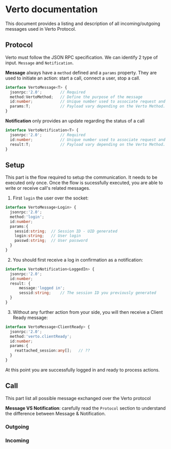 # Verto documentation

This document provides a listing and description of all incoming/outgoing messages used in Verto Protocol.

## Protocol

Verto must follow the JSON RPC specification. We can identify 2 type of input. `Message` and `Notification`.

**Message** always have a `method` defined and a `params` property. They are used to initiate an action: start a call, connect a user, stop a call.

```ts
interface VertoMessage<T> {
  jsonrpc:'2.0';        // Required
  method:VertoMethod;   // Define the purpose of the message
  id:number;            // Unique number used to associate request and response
  params:T;             // Payload vary depending on the Verto Method.
}
```

**Notification** only provides an update regarding the status of a call

```ts
interface VertoNotification<T> {
  jsonrpc:'2.0';        // Required
  id:number;            // Unique number used to associate request and response
  result:T;             // Payload vary depending on the Verto Method.
}
```

## Setup

This part is the flow required to setup the communication. It needs to be executed only once.
Once the flow is sucessfully executed, you are able to write or receive call's related messages.

 1. First `login` the user over the socket:
```typescript
interface VertoMessage<Login> {
  jsonrpc:'2.0';
  method:'login';
  id:number;
  params:{
    sessid:string;  // Session ID - UID generated
    login:string;   // User login
    passwd:string;  // User password
  }
}
```

 2. You should first receive a log in confirmation as a notification:
```typescript
interface VertoNotification<LoggedIn> {
  jsonrpc:'2.0';
  id:number;
  result: {
      message:'logged in';
      sessid:string;    // The session ID you previously generated
  }
}
```

 3. Without any further action from your side, you will then receive a Client Ready message:
```typescript
interface VertoMessage<ClientReady> {
  jsonrpc:'2.0';
  method:'verto.clientReady';
  id:number;
  params:{
    reattached_session:any[];   // ??
  }
}
```

At this point you are successfully logged in and ready to process actions.

## Call

This part list all possible message exchanged over the Verto protocol

**Message VS Notification**: carefully read the `Protocol` section to understand the difference between Message & Notification.

### Outgoing



### Incoming
